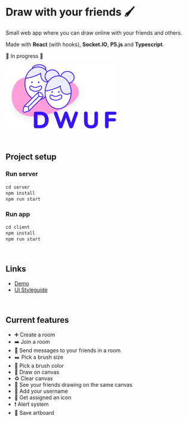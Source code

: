 # Draw with your friends 🖌
Small web app where you can draw online with your friends and others.

Made with **React** (with hooks), **Socket.IO**, **P5.js** and **Typescript**.

🚧 In progress 🚧


![Draw with your friends Logo](https://github.com/itsleaht/draw-with-ur-friends/blob/master/client/public/assets/logo.svg)

<br>

## Project setup

### Run server
```
cd server
npm install
npm run start
```

### Run app
```
cd client
npm install
npm run start
```

<br>

## Links

* [Demo](https://draw-with-your-friends.netlify.com/)
* [UI Styleguide](https://github.com/itsleaht/draw-with-ur-friends/tree/master/client/public/assets/ui_styleguide.svg)

<br>

## Current features
* :heavy_plus_sign: Create a room
* :arrow_right: Join a room
* :email: Send messages to your friends in a room
* :black_nib: Pick a brush size
* :art: Pick a brush color
* :pencil: Draw on canvas
* :recycle: Clear canvas
* :feet: See your friends drawing on the same canvas
* :raising_hand: Add your username
* :large_blue_circle: Get assigned an icon
* :exclamation: Alert system
* :file_folder: Save artboard

